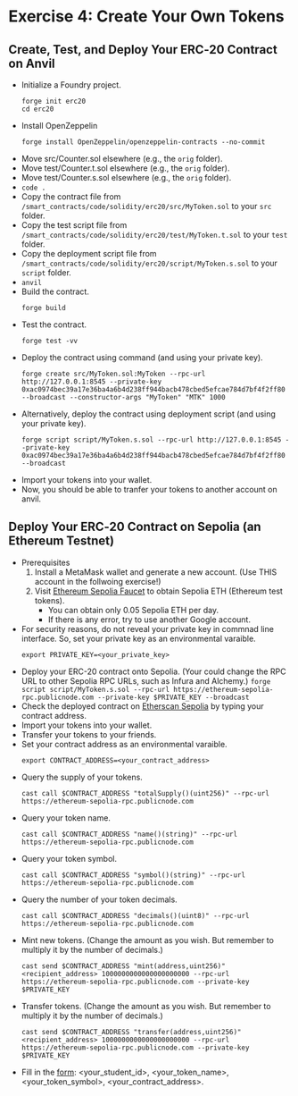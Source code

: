 # Exercise 4: Create Your Own Tokens

## Create, Test, and Deploy Your ERC‑20 Contract on Anvil
+ Initialize a Foundry project.
   ```
   forge init erc20
   cd erc20
   ```
+ Install OpenZeppelin
  ```
  forge install OpenZeppelin/openzeppelin-contracts --no-commit
  ```
+ Move src/Counter.sol elsewhere (e.g., the `orig` folder).
+ Move test/Counter.t.sol elsewhere (e.g., the `orig` folder).
+ Move test/Counter.s.sol elsewhere (e.g., the `orig` folder).
+ `code .`
+ Copy the contract file from `/smart_contracts/code/solidity/erc20/src/MyToken.sol` to your `src` folder.
+ Copy the test script file from `/smart_contracts/code/solidity/erc20/test/MyToken.t.sol` to your `test` folder.
+ Copy the deployment script file from `/smart_contracts/code/solidity/erc20/script/MyToken.s.sol` to your `script` folder.
+ `anvil`
+ Build the contract.
  ```
  forge build
  ```
+ Test the contract.
  ```
  forge test -vv
  ```
+ Deploy the contract using command (and using your private key).
  ```
  forge create src/MyToken.sol:MyToken --rpc-url http://127.0.0.1:8545 --private-key 0xac0974bec39a17e36ba4a6b4d238ff944bacb478cbed5efcae784d7bf4f2ff80 --broadcast --constructor-args "MyToken" "MTK" 1000
  ```
+ Alternatively, deploy the contract using deployment script (and using your private key).
  ```
  forge script script/MyToken.s.sol --rpc-url http://127.0.0.1:8545 --private-key 0xac0974bec39a17e36ba4a6b4d238ff944bacb478cbed5efcae784d7bf4f2ff80 --broadcast
  ```
+ Import your tokens into your wallet.
+ Now, you should be able to tranfer your tokens to another account on anvil.

## Deploy Your ERC‑20 Contract on Sepolia (an Ethereum Testnet)
+ Prerequisites
  1. Install a MetaMask wallet and generate a new account. (Use THIS account in the follwoing exercise!)
  2. Visit [Ethereum Sepolia Faucet](https://cloud.google.com/application/web3/faucet/ethereum/sepolia) to obtain Sepolia ETH (Ethereum test tokens).
     - You can obtain only 0.05 Sepolia ETH per day.
     - If there is any error, try to use another Google account.
+ For security reasons, do not reveal your private key in commnad line interface. So, set your private key as an environmental varaible.
  ```
  export PRIVATE_KEY=<your_private_key>
  ```
+ Deploy your ERC-20 contract onto Sepolia. (Your could change the RPC URL to other Sepolia RPC URLs, such as Infura and Alchemy.)
  `forge script script/MyToken.s.sol --rpc-url https://ethereum-sepolia-rpc.publicnode.com --private-key $PRIVATE_KEY --broadcast`
+ Check the deployed contract on [Etherscan Sepolia](https://sepolia.etherscan.io/) by typing your contract address.
+ Import your tokens into your wallet.
+ Transfer your tokens to your friends.
+ Set your contract address as an environmental varaible.
  ```
  export CONTRACT_ADDRESS=<your_contract_address>
  ```
+ Query the supply of your tokens.
  ```
  cast call $CONTRACT_ADDRESS "totalSupply()(uint256)" --rpc-url https://ethereum-sepolia-rpc.publicnode.com
  ```
+ Query your token name.
  ```
  cast call $CONTRACT_ADDRESS "name()(string)" --rpc-url https://ethereum-sepolia-rpc.publicnode.com
  ```
+ Query your token symbol.
  ```
  cast call $CONTRACT_ADDRESS "symbol()(string)" --rpc-url https://ethereum-sepolia-rpc.publicnode.com
  ```
+ Query the number of your token decimals.
  ```
  cast call $CONTRACT_ADDRESS "decimals()(uint8)" --rpc-url https://ethereum-sepolia-rpc.publicnode.com
  ```
+ Mint new tokens. (Change the amount as you wish. But remember to multiply it by the number of decimals.)
  ```
  cast send $CONTRACT_ADDRESS "mint(address,uint256)" <recipient_address> 1000000000000000000000 --rpc-url https://ethereum-sepolia-rpc.publicnode.com --private-key $PRIVATE_KEY
  ```
+ Transfer tokens. (Change the amount as you wish. But remember to multiply it by the number of decimals.)
  ```
  cast send $CONTRACT_ADDRESS "transfer(address,uint256)" <recipient_address> 1000000000000000000000 --rpc-url https://ethereum-sepolia-rpc.publicnode.com --private-key $PRIVATE_KEY
  ```
+ Fill in the [form](xxx): <your_student_id>, <your_token_name>, <your_token_symbol>, <your_contract_address>.
